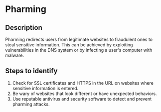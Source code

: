 
# Pharming

## Description

Pharming redirects users from legitimate websites to fraudulent ones to steal sensitive information. This can be achieved by exploiting vulnerabilities in the DNS system or by infecting a user's computer with malware.

## Steps to identify

1. Check for SSL certificates and HTTPS in the URL on websites where sensitive information is entered.
2. Be wary of websites that look different or have unexpected behaviors.
3. Use reputable antivirus and security software to detect and prevent pharming attacks.
